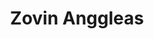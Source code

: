 ---
title: "Zovin Anggleas"
role: "Co-director of Sales"
index: 8
year: "2025"
status: current_executive
image: /images/people/ZovinAnggleas.jpeg
degree:
email:
linkedin-url:
---